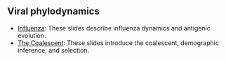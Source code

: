## Viral phylodynamics

* [Influenza](http://bedford.io/projects/phylodynamics-lecture/flu.html): These slides describe influenza dynamics and antigenic evolution.
* [The Coalescent](http://bedford.io/projects/phylodynamics-lecture/coalescent.html): These slides introduce the coalescent, demographic inference, and selection.
